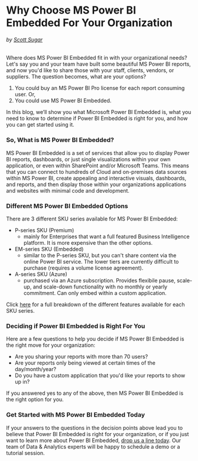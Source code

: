 # Why Choose MS Power BI Embedded For Your Organization
###### by [Scott Sugar](https://linkedin.com/in/scottsugar)

Where does MS Power BI Embedded fit in with your organizational needs?  Let's say you and your team have built some beautiful MS Power BI reports, and now you'd like to share those with your staff, clients, vendors, or suppliers.  The question becomes, what are your options?
1. You could buy an MS Power BI Pro license for each report consuming user. Or,
2. You could use MS Power BI Embedded.

In this blog, we’ll show you what Microsoft Power BI Embedded is, what you need to know to determine if Power BI Embedded is right for you, and how you can get started using it.

### So, What is MS Power BI Embedded?
MS Power BI Embedded is a set of services that allow you to display Power BI reports, dashboards, or just single visualizations within your own application, or even within SharePoint and/or Microsoft Teams.  This means that you can connect to hundreds of Cloud and on-premises data sources within MS Power BI, create appealing and interactive visuals, dashboards, and reports, and then display those within your organizations applications and websites with minimal code and development.

### Different MS Power BI Embedded Options
There are 3 different SKU series available for MS Power BI Embedded:
* P-series SKU (Premium)
    - mainly for Enterprises that want a full featured Business Intelligence platform.  It is more expensive than the other options.
* EM-series SKU (Embedded)
    - similar to the P-series SKU, but you can't share content via the online Power BI service.  The lower tiers are currently difficult to purchase (requires a volume license agreement).
* A-series SKU (Azure)
    - purchased via an Azure subscription.  Provides flexibile pause, scale-up, and scale-down functionality with no monthly or yearly commitment.  Can only embed within a custom application.

Click [here](https://docs.microsoft.com/en-us/power-bi/developer/embedded-faq#technical) for a full breakdown of the different features available for each SKU series.

### Deciding if Power BI Embedded is Right For You
Here are a few questions to help you decide if MS Power BI Embedded is the right move for your organization:
* Are you sharing your reports with more than 70 users?
* Are your reports only being viewed at certain times of the day/month/year?
* Do you have a custom application that you'd like your reports to show up in?

If you answered yes to any of the above, then MS Power BI Embedded is the right option for you.

### Get Started with MS Power BI Embedded Today
If your answers to the questions in the decision points above lead you to believe that Power BI Embedded is right for your organization, or if you just want to learn more about Power BI Embedded, [drop us a line today](mailto:cloud@proserveit.com?Subject=I%20Want%20To%20Learn%20More%20About%20Power%20BI%20Embedded). Our team of Data & Analytics experts will be happy to schedule a demo or a tutorial session.